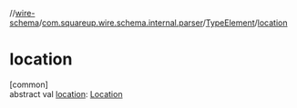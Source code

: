 //[wire-schema](../../../index.md)/[com.squareup.wire.schema.internal.parser](../index.md)/[TypeElement](index.md)/[location](location.md)

# location

[common]\
abstract val [location](location.md): [Location](../../com.squareup.wire.schema/-location/index.md)
